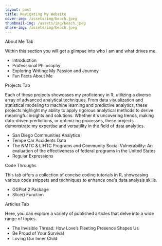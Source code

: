 ```yaml
---
layout: post
title: Navigating My Website
cover-img: /assets/img/beach.jpeg
thumbnail-img: /assets/img/beach.jpeg
share-img: /assets/img/beach.jpeg
---
```


About Me Tab

Within this section you will get a glimpse into who I am and what drives me.

  - Introduction
  - Professional Philosophy
  - Exploring Writing: My Passion and Journey
  - Fun Facts About Me

Projects Tab

Each of these projects showcases my proficiency in R, utilizing a diverse array of advanced analytical techniques. From data visualization and statistical modeling to
machine learning and predictive analytics, these projects highlight my ability to apply rigorous analytical methods to derive meaningful insights and solutions. Whether
it's uncovering trends, making data-driven predictions, or optimizing processes, these projects demonstrate my expertise and versatility in the field of data analytics.

  - San Diego Communities Analytics
  - Tempe Car Accidents Data
  - The NMTC & LIHTC Programs and Community Social Vulnerability: An evaluation of the effectiveness of federal programs in the United States
  - Regular Expressions

Code Throughs

This tab offers a collection of concise coding tutorials in R, showcasing various code snippets and techniques to enhance one's data analysis skills.

  - GGPlot 2 Package
  - Slice() Function

Articles Tab

Here, you can explore a variety of published articles that delve into a wide range of topics.

  - The Invisible Thread: How Love’s Fleeting Presence Shapes Us
  - Be Proud of Your Survival
  - Loving Our Inner Child
